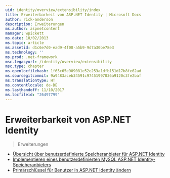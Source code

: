 ```yaml
---
uid: identity/overview/extensibility/index
title: Erweiterbarkeit von ASP.NET Identity | Microsoft Docs
author: rick-anderson
description: Erweiterungen
ms.author: aspnetcontent
manager: wpickett
ms.date: 10/02/2013
ms.topic: article
ms.assetid: d1c6e7d0-ead9-4f08-a5b9-9d7a30be78e3
ms.technology: ''
ms.prod: .net-framework
msc.legacyurl: /identity/overview/extensibility
msc.type: chapter
ms.openlocfilehash: 1f65c65e909081e52e253a1dfb151d17b8fe62ad
ms.sourcegitcommit: 9a9483aceb34591c97451997036a9120c3fe2baf
ms.translationtype: HT
ms.contentlocale: de-DE
ms.lasthandoff: 11/10/2017
ms.locfileid: "26497799"
---
```

<a name="aspnet-identity-extensibility"></a>Erweiterbarkeit von ASP.NET Identity
====================
> Erweiterungen


- [Übersicht über benutzerdefinierte Speicheranbieter für ASP.NET Identity](overview-of-custom-storage-providers-for-aspnet-identity.md)
- [Implementieren eines benutzerdefinierten MySQL ASP.NET Identity-Speicheranbieters](implementing-a-custom-mysql-aspnet-identity-storage-provider.md)
- [Primärschlüssel für Benutzer in ASP.NET Identity ändern](change-primary-key-for-users-in-aspnet-identity.md)
